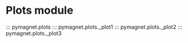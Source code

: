 # Plots module

::: pymagnet.plots
::: pymagnet.plots._plot1
::: pymagnet.plots._plot2
::: pymagnet.plots._plot3

